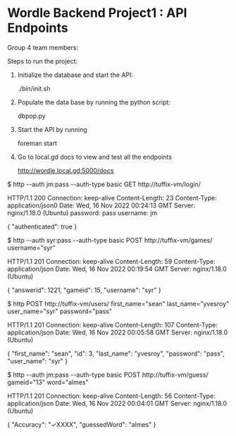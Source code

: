 # Wordle Backend Project1 : API Endpoints

Group 4 team members:

Steps to run the project:

1. Initialize the database and start the API:

   ./bin/init.sh

2. Populate the data base by running the python script:

   dbpop.py

3. Start the API by running

   foreman start

4. Go to local.gd docs to view and test all the endpoints

   http://wordle.local.gd:5000/docs




$ http --auth jm:pass --auth-type basic GET http://tuffix-vm/login/ 

HTTP/1.1 200 
Connection: keep-alive
Content-Length: 23
Content-Type: application/json0
Date: Wed, 16 Nov 2022 00:24:13 GMT
Server: nginx/1.18.0 (Ubuntu)
password: pass
username: jm

{
    "authenticated": true
}


$ http --auth syr:pass --auth-type basic POST http://tuffix-vm/games/ username="syr" 

HTTP/1.1 201 
Connection: keep-alive
Content-Length: 59
Content-Type: application/json
Date: Wed, 16 Nov 2022 00:19:54 GMT
Server: nginx/1.18.0 (Ubuntu)

{
    "answerid": 1221,
    "gameid": 15,
    "username": "syr"
}

$ http POST http://tuffix-vm/users/ first_name="sean" last_name="yvesroy" user_name="syr" password="pass"

HTTP/1.1 201 
Connection: keep-alive
Content-Length: 107
Content-Type: application/json
Date: Wed, 16 Nov 2022 00:05:58 GMT
Server: nginx/1.18.0 (Ubuntu)

{
    "first_name": "sean",
    "id": 3,
    "last_name": "yvesroy",
    "password": "pass",
    "user_name": "syr"
}


$ http --auth jm:pass --auth-type basic POST http://tuffix-vm/guess/ gameid="13" word="almes"

HTTP/1.1 201 
Connection: keep-alive
Content-Length: 56
Content-Type: application/json
Date: Wed, 16 Nov 2022 00:04:01 GMT
Server: nginx/1.18.0 (Ubuntu)

{
    "Accuracy": "✓XXXX",
    "guessedWord": "almes"
}




